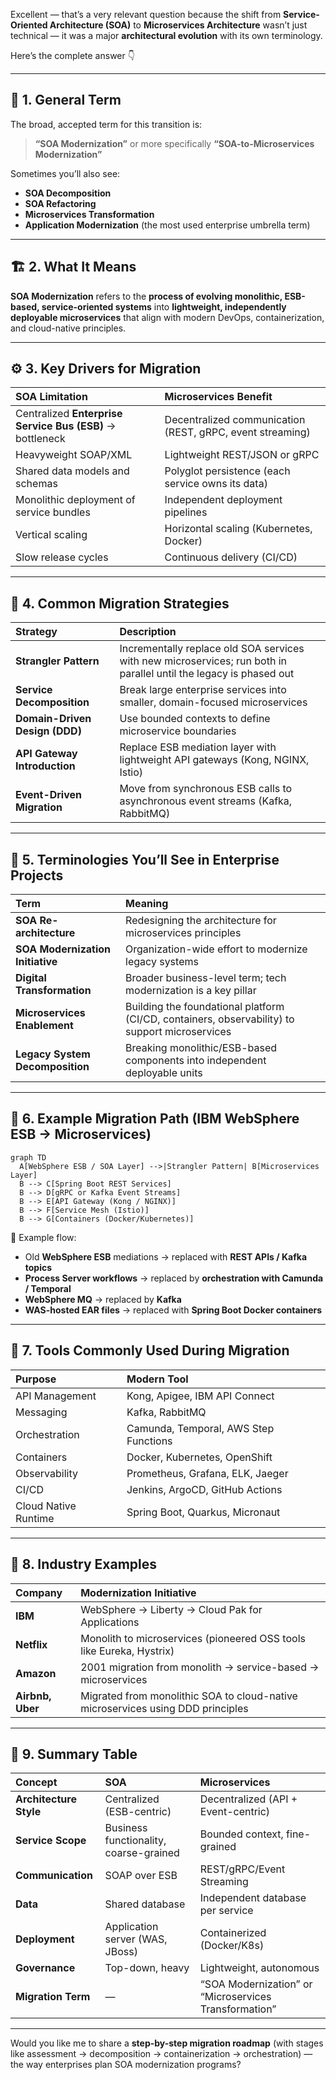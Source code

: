 Excellent — that’s a very relevant question because the shift from **Service-Oriented Architecture (SOA)** to **Microservices Architecture** wasn’t just technical — it was a major **architectural evolution** with its own terminology.

Here’s the complete answer 👇

---

## 🧭 1. General Term

The broad, accepted term for this transition is:

> **“SOA Modernization”**
> or more specifically
> **“SOA-to-Microservices Modernization”**

Sometimes you’ll also see:

* **SOA Decomposition**
* **SOA Refactoring**
* **Microservices Transformation**
* **Application Modernization** (the most used enterprise umbrella term)

---

## 🏗️ 2. What It Means

**SOA Modernization** refers to the **process of evolving monolithic, ESB-based, service-oriented systems** into **lightweight, independently deployable microservices** that align with modern DevOps, containerization, and cloud-native principles.

---

## ⚙️ 3. Key Drivers for Migration

| SOA Limitation                                            | Microservices Benefit                                     |
| :-------------------------------------------------------- | :-------------------------------------------------------- |
| Centralized **Enterprise Service Bus (ESB)** → bottleneck | Decentralized communication (REST, gRPC, event streaming) |
| Heavyweight SOAP/XML                                      | Lightweight REST/JSON or gRPC                             |
| Shared data models and schemas                            | Polyglot persistence (each service owns its data)         |
| Monolithic deployment of service bundles                  | Independent deployment pipelines                          |
| Vertical scaling                                          | Horizontal scaling (Kubernetes, Docker)                   |
| Slow release cycles                                       | Continuous delivery (CI/CD)                               |

---

## 🔄 4. Common Migration Strategies

| Strategy                       | Description                                                                                                        |
| :----------------------------- | :----------------------------------------------------------------------------------------------------------------- |
| **Strangler Pattern**          | Incrementally replace old SOA services with new microservices; run both in parallel until the legacy is phased out |
| **Service Decomposition**      | Break large enterprise services into smaller, domain-focused microservices                                         |
| **Domain-Driven Design (DDD)** | Use bounded contexts to define microservice boundaries                                                             |
| **API Gateway Introduction**   | Replace ESB mediation layer with lightweight API gateways (Kong, NGINX, Istio)                                     |
| **Event-Driven Migration**     | Move from synchronous ESB calls to asynchronous event streams (Kafka, RabbitMQ)                                    |

---

## 🧩 5. Terminologies You’ll See in Enterprise Projects

| Term                             | Meaning                                                                                        |
| :------------------------------- | :--------------------------------------------------------------------------------------------- |
| **SOA Re-architecture**          | Redesigning the architecture for microservices principles                                      |
| **SOA Modernization Initiative** | Organization-wide effort to modernize legacy systems                                           |
| **Digital Transformation**       | Broader business-level term; tech modernization is a key pillar                                |
| **Microservices Enablement**     | Building the foundational platform (CI/CD, containers, observability) to support microservices |
| **Legacy System Decomposition**  | Breaking monolithic/ESB-based components into independent deployable units                     |

---

## 🧱 6. Example Migration Path (IBM WebSphere ESB → Microservices)

```mermaid
graph TD
  A[WebSphere ESB / SOA Layer] -->|Strangler Pattern| B[Microservices Layer]
  B --> C[Spring Boot REST Services]
  B --> D[gRPC or Kafka Event Streams]
  B --> E[API Gateway (Kong / NGINX)]
  B --> F[Service Mesh (Istio)]
  B --> G[Containers (Docker/Kubernetes)]
```

🧠 Example flow:

* Old **WebSphere ESB** mediations → replaced with **REST APIs / Kafka topics**
* **Process Server workflows** → replaced by **orchestration with Camunda / Temporal**
* **WebSphere MQ** → replaced by **Kafka**
* **WAS-hosted EAR files** → replaced with **Spring Boot Docker containers**

---

## 🧰 7. Tools Commonly Used During Migration

| Purpose              | Modern Tool                           |
| :------------------- | :------------------------------------ |
| API Management       | Kong, Apigee, IBM API Connect         |
| Messaging            | Kafka, RabbitMQ                       |
| Orchestration        | Camunda, Temporal, AWS Step Functions |
| Containers           | Docker, Kubernetes, OpenShift         |
| Observability        | Prometheus, Grafana, ELK, Jaeger      |
| CI/CD                | Jenkins, ArgoCD, GitHub Actions       |
| Cloud Native Runtime | Spring Boot, Quarkus, Micronaut       |

---

## 📜 8. Industry Examples

| Company          | Modernization Initiative                                                        |
| :--------------- | :------------------------------------------------------------------------------ |
| **IBM**          | WebSphere → Liberty → Cloud Pak for Applications                                |
| **Netflix**      | Monolith to microservices (pioneered OSS tools like Eureka, Hystrix)            |
| **Amazon**       | 2001 migration from monolith → service-based → microservices                    |
| **Airbnb, Uber** | Migrated from monolithic SOA to cloud-native microservices using DDD principles |

---

## 🧠 9. Summary Table

| Concept                | SOA                                    | Microservices                                         |
| :--------------------- | :------------------------------------- | :---------------------------------------------------- |
| **Architecture Style** | Centralized (ESB-centric)              | Decentralized (API + Event-centric)                   |
| **Service Scope**      | Business functionality, coarse-grained | Bounded context, fine-grained                         |
| **Communication**      | SOAP over ESB                          | REST/gRPC/Event Streaming                             |
| **Data**               | Shared database                        | Independent database per service                      |
| **Deployment**         | Application server (WAS, JBoss)        | Containerized (Docker/K8s)                            |
| **Governance**         | Top-down, heavy                        | Lightweight, autonomous                               |
| **Migration Term**     | —                                      | “SOA Modernization” or “Microservices Transformation” |

---

Would you like me to share a **step-by-step migration roadmap** (with stages like assessment → decomposition → containerization → orchestration) — the way enterprises plan SOA modernization programs?

